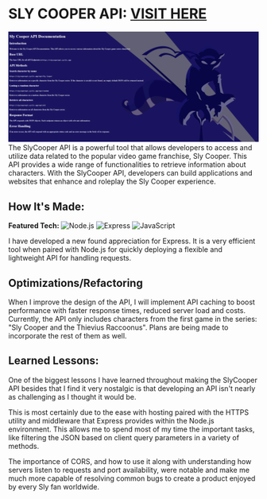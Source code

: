 # SLY COOPER API: <a target="_blank" href="https://slycooperapi.onrender.com/">VISIT HERE</a>
<a target="_blank" href="https://slycooperapi.onrender.com/">
  <img src="img/slycooperbanner.png">
</a>
The SlyCooper API is a powerful tool that allows developers to access and utilize data related to the popular video game franchise, Sly Cooper. 
This API provides a wide range of functionalities to retrieve information about characters. 
With the SlyCooper API, developers can build applications and websites that enhance and roleplay the Sly Cooper experience.

## How It's Made:

**Featured Tech:**
<picture><img src="https://img.shields.io/static/v1?label=&message=NODE.JS&color=285700&style=plastic&logo=node.js&labelColor=333333" alt="Node.js"/></picture>
<picture><img src="https://img.shields.io/static/v1?label=&message=EXPRESS&color=66cc00&style=plastic&logo=express&labelColor=333333" alt="Express"/></picture>
<picture><img src="https://img.shields.io/static/v1?label=&message=JAVASCRIPT&color=285700&style=plastic&logo=javascript&labelColor=333333" alt="JavaScript"/></picture>

I have developed a new found appreciation for Express. It is a very efficient tool when paired with Node.js for quickly deploying a flexible and lightweight API for handling requests.

## Optimizations/Refactoring
When I improve the design of the API, I will implement API caching to boost performance with faster response times, reduced server load and costs.
Currently, the API only includes characters from the first game in the series: "Sly Cooper and the Thievius Raccoonus". Plans are being made to incorporate the rest of them as well.

## Learned Lessons:
<p>One of the biggest lessons I have learned throughout making the SlyCooper API besides that I find it very nostalgic is that developing an API isn't nearly as challenging as I thought it would be.</p>
<p>This is most certainly due to the ease with hosting paired with the HTTPS utility and middleware that Express provides within the Node.js environment. This allows me to spend most of my time the important tasks, like filtering the JSON based on client query parameters in a variety of methods.</p>
<p>The importance of CORS, and how to use it along with understanding how servers listen to requests and port availability, were notable and make me much more capable of resolving common bugs to create a product enjoyed by every Sly fan worldwide.</p>
